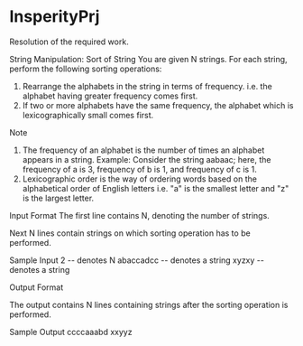 # InsperityPrj

Resolution of the required work.

String Manipulation: Sort of String
You are given N strings.
For each string, perform the following sorting operations:
1. Rearrange the alphabets in the string in terms of frequency. i.e. the alphabet having greater frequency comes first.
2. If two or more alphabets have the same frequency, the alphabet which is lexicographically small comes first.

Note
1. The frequency of an alphabet is the number of times an alphabet appears in a string.
Example: Consider the string aabaac; here, the frequency of a is 3, frequency of b is 1, and frequency of c is 1.
2. Lexicographic order is the way of ordering words based on the alphabetical order of English letters i.e. "a" is the smallest letter and "z" is the
largest letter.

Input Format
The first line contains N, denoting the number of strings.

Next N lines contain strings on which sorting operation has to be performed.

Sample Input
2 -- denotes N
abaccadcc -- denotes a string
xyzxy -- denotes a string

Output Format

The output contains N lines containing strings after the sorting operation is performed.

Sample Output
ccccaaabd
xxyyz
